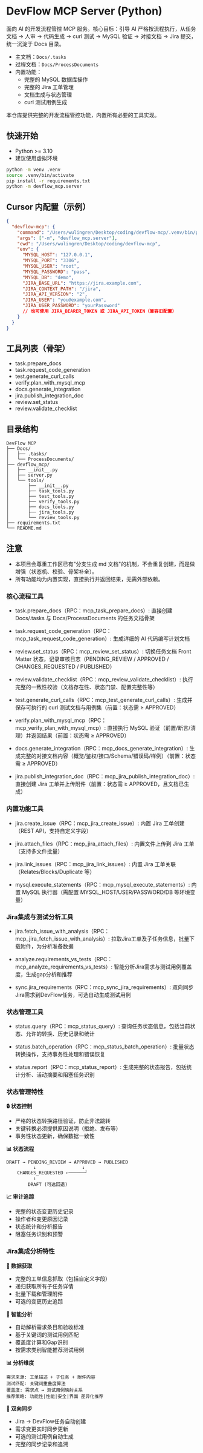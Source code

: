 # DevFlow MCP Server (Python)

面向 AI 的开发流程管控 MCP 服务。核心目标：引导 AI 严格按流程执行，从任务文档 → 人审 → 代码生成 → curl 测试 → MySQL 验证 → 对接文档 → Jira 提交，统一沉淀于 Docs 目录。

- 主文档：`Docs/.tasks`
- 过程文档：`Docs/ProcessDocuments`
- 内置功能：
  - 完整的 MySQL 数据库操作
  - 完整的 Jira 工单管理
  - 文档生成与状态管理
  - curl 测试用例生成

本仓库提供完整的开发流程管控功能，内置所有必要的工具实现。

## 快速开始

- Python >= 3.10
- 建议使用虚拟环境

```bash
python -m venv .venv
source .venv/bin/activate
pip install -r requirements.txt
python -m devflow_mcp.server
```

## Cursor 内配置（示例）
```json
{
  "devflow-mcp": {
    "command": "/Users/wulingren/Desktop/coding/devflow-mcp/.venv/bin/python",
    "args": ["-m", "devflow_mcp.server"],
    "cwd": "/Users/wulingren/Desktop/coding/devflow-mcp",
    "env": {
      "MYSQL_HOST": "127.0.0.1",
      "MYSQL_PORT": "3306",
      "MYSQL_USER": "root",
      "MYSQL_PASSWORD": "pass",
      "MYSQL_DB": "demo",
      "JIRA_BASE_URL": "https://jira.example.com",
      "JIRA_CONTEXT_PATH": "/jira",      
      "JIRA_API_VERSION": "2",           
      "JIRA_USER": "you@example.com",
      "JIRA_USER_PASSWORD": "yourPassword"
      // 也可使用 JIRA_BEARER_TOKEN 或 JIRA_API_TOKEN（兼容旧配置）
    }
  }
}
```

## 工具列表（骨架）
- task.prepare_docs
- task.request_code_generation
- test.generate_curl_calls
- verify.plan_with_mysql_mcp
- docs.generate_integration
- jira.publish_integration_doc
- review.set_status
- review.validate_checklist

## 目录结构
```
DevFlow MCP
├── Docs/
│   ├── .tasks/
│   └── ProcessDocuments/
├── devflow_mcp/
│   ├── __init__.py
│   ├── server.py
│   └── tools/
│       ├── __init__.py
│       ├── task_tools.py
│       ├── test_tools.py
│       ├── verify_tools.py
│       ├── docs_tools.py
│       ├── jira_tools.py
│       └── review_tools.py
├── requirements.txt
└── README.md
```

## 注意
- 本项目会尊重工作区已有"分支生成 md 文档"的机制，不会重复创建，而是做增强（状态机、校验、骨架补全）。
- 所有功能均为内置实现，直接执行并返回结果，无需外部依赖。


### 核心流程工具

- task.prepare_docs（RPC：mcp_task_prepare_docs）: 直接创建 Docs/.tasks 与 Docs/ProcessDocuments 的任务文档骨架

- task.request_code_generation（RPC：mcp_task_request_code_generation）: 生成详细的 AI 代码编写计划文档

- review.set_status（RPC：mcp_review_set_status）: 切换任务文档 Front Matter 状态，记录审核日志（PENDING_REVIEW / APPROVED / CHANGES_REQUESTED / PUBLISHED）

- review.validate_checklist（RPC：mcp_review_validate_checklist）: 执行完整的一致性校验（文档存在性、状态门禁、配置完整性等）

- test.generate_curl_calls（RPC：mcp_test_generate_curl_calls）: 生成并保存可执行的 curl 测试文档与用例集（前置：状态需 ≥ APPROVED）

- verify.plan_with_mysql_mcp（RPC：mcp_verify_plan_with_mysql_mcp）: 直接执行 MySQL 验证（前置/断言/清理）并返回结果（前置：状态需 ≥ APPROVED）

- docs.generate_integration（RPC：mcp_docs_generate_integration）: 生成完整的对接文档内容（概览/鉴权/接口/Schema/错误码/样例）（前置：状态需 ≥ APPROVED）

- jira.publish_integration_doc（RPC：mcp_jira_publish_integration_doc）: 直接创建 Jira 工单并上传附件（前置：状态需 ≥ APPROVED，且文档已生成）

### 内置功能工具

- jira.create_issue（RPC：mcp_jira_create_issue）: 内置 Jira 工单创建（REST API，支持自定义字段）

- jira.attach_files（RPC：mcp_jira_attach_files）: 内置文件上传到 Jira 工单（支持多文件批量）

- jira.link_issues（RPC：mcp_jira_link_issues）: 内置 Jira 工单关联（Relates/Blocks/Duplicate 等）

- mysql.execute_statements（RPC：mcp_mysql_execute_statements）: 内置 MySQL 执行器（需配置 MYSQL_HOST/USER/PASSWORD/DB 等环境变量）

### Jira集成与测试分析工具

- jira.fetch_issue_with_analysis（RPC：mcp_jira_fetch_issue_with_analysis）: 拉取Jira工单及子任务信息，批量下载附件，为分析准备数据

- analyze.requirements_vs_tests（RPC：mcp_analyze_requirements_vs_tests）: 智能分析Jira需求与测试用例覆盖度，生成gap分析和推荐

- sync.jira_requirements（RPC：mcp_sync_jira_requirements）: 双向同步Jira需求到DevFlow任务，可选自动生成测试用例

### 状态管理工具

- status.query（RPC：mcp_status_query）: 查询任务状态信息，包括当前状态、允许的转换、历史记录和统计

- status.batch_operation（RPC：mcp_status_batch_operation）: 批量状态转换操作，支持事务性处理和错误恢复

- status.report（RPC：mcp_status_report）: 生成完整的状态报告，包括统计分析、活动摘要和阻塞任务识别

### 状态管理特性

**🔒 状态控制**
- 严格的状态转换路径验证，防止非法跳转
- 关键转换必须提供原因说明（拒绝、发布等）
- 事务性状态更新，确保数据一致性

**📊 状态流程**
```
DRAFT → PENDING_REVIEW → APPROVED → PUBLISHED
          ↓                 ↓
    CHANGES_REQUESTED ←──────┘
          ↓
        DRAFT (可选回退)
```

**📈 审计追踪**
- 完整的状态变更历史记录
- 操作者和变更原因记录
- 状态统计和分析报告
- 阻塞任务识别和预警

### Jira集成分析特性

**🔄 数据获取**
- 完整的工单信息抓取（包括自定义字段）
- 递归获取所有子任务详情
- 批量下载和管理附件
- 可选的变更历史追踪

**🧠 智能分析**
- 自动解析需求条目和验收标准
- 基于关键词的测试用例匹配
- 覆盖度计算和Gap识别  
- 按需求类别智能推荐测试用例

**📊 分析维度**
```
需求来源: 工单描述 + 子任务 + 附件内容
测试匹配: 关键词重叠度算法
覆盖度: 需求点 ↔ 测试用例映射关系
推荐策略: 功能性|性能|安全|界面 差异化推荐
```

**🔗 双向同步**
- Jira → DevFlow任务自动创建
- 需求变更实时同步更新
- 可选的测试用例自动生成
- 完整的同步记录和追溯